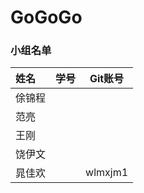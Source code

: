 # GoGoGo
### 小组名单
| 姓名      |    学号  | Git账号  |
| :-------- | --------:|  :--:    |
| 俆锦程    |          |          |
| 范亮      |          |          |
| 王刚      |          |          |
| 饶伊文    |          |          |
| 晁佳欢    |          | wlmxjm1  |